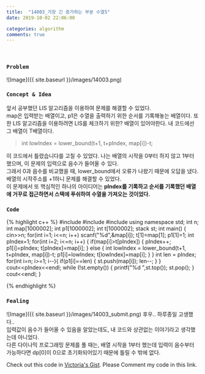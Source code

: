 ```yaml
---
title:  "14003_가장 긴 증가하는 부분 수열5"
date: 2019-10-02 22:06:00

categories: algorithm
comments: true
---
```


<br>

### `Problem`
![Image]({{ site.baseurl }}/images/14003.png)
<br>

### `Concept & Idea`
앞서 공부했던 LIS 알고리즘을 이용하여 문제를 해결할 수 있었다. <br>
map은 입력받는 배열이고, p1은 수열을 출력하기 위한 순서를 기록해놓는 배열이다. 또한 LIS 알고리즘을 이용하려면 LIS를 체크하기 위한? 배열이 있어야한다. 내 코드에선 그 배열이 T배열이다.<br>
> int lowIndex = lower_bound(t+1, t+pIndex,  map[i])-t;

이 코드에서 틀렸습니다를 고칠 수 있었다. 나는 배열의 시작을 0부터 하지 않고 1부터 했으며, 이 문제의 입력으로 음수가 들어올 수 있다.<br>
그래서 0과 음수를 비교했을 때, lower_bound에서 오류가 나왔기 때문에 오답을 냈다. 배열의 시작주소를 +1하니 문제를 해결할 수 있었다.<br>
이 문제에서 또 핵심적인 하나의 아이디어는 **pIndex를 기록하고 순서를 기록했던 배열에 거꾸로 접근하면서 스택에 푸쉬하여 수열을 가져오는 것이었다.** <br>

### `Code`
{% highlight c++ %}
#include <iostream>
#include <vector>
#include <stack>
using namespace std;
int n;
int map[1000002];
int p1[1000002];
int t[1000002];
stack<int> st;
int main() {
    cin>>n;
    for(int i=1; i<=n; i++)
        scanf("%d",&map[i]);
    t[1]=map[1];
    p1[1]=1;
    int pIndex=1;
    for(int i=2; i<=n; i++) {
        if(map[i]>t[pIndex]) {
            pIndex++;
            p1[i]=pIndex;
            t[pIndex]=map[i];
        } else {
            int lowIndex = lower_bound(t+1, t+pIndex,  map[i])-t;
            p1[i]=lowIndex;
            t[lowIndex]=map[i];
        }
    }
    int len = pIndex;
    for(int i=n; i>=1; i--){
        if(p1[i]==len) {
            st.push(map[i]);
            len--;
        }
    }
    cout<<pIndex<<endl;
    while (!st.empty()) {
        printf("%d ",st.top());
        st.pop();
    }
    cout<<endl;
}

{% endhighlight %}
<br>

### `Fealing`
![Image]({{ site.baseurl }}/images/14003_submit.png)
후우.. 하루종일 고생했다.. <br>
입력값이 음수가 들어올 수 있음을 알았는데도, 내 코드와 상관없는 이야기라고 생각했는데 아니었다.<br>
다른 다이나믹 프로그래밍 문제를 풀 때는, 배열 시작을 1부터 했는데 입력이 음수부터 가능하다면 dp[0]이 0으로 초기화되어있기 때문에 틀릴 수 밖에 없다.<br>

Check out this code in [Victoria's Gist][Vic's gist]. Please Comment my code in this link.

[Vic's gist]: https://gist.github.com/victoriagjh/b545c582a17231b5bd0243935ce09892

